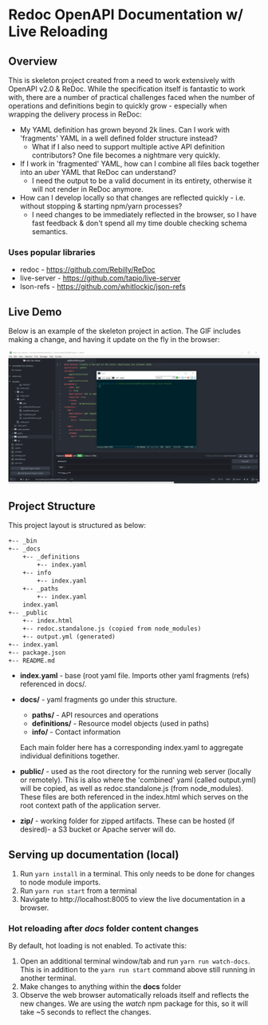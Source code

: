 # Redoc OpenAPI Documentation w/ Live Reloading

## Overview

This is skeleton project created from a need to work extensively with OpenAPI v2.0 & ReDoc. While the specification itself is fantastic to work with, there are a number of practical challenges faced when the number of operations and definitions begin to quickly grow - especially when wrapping the delivery process in ReDoc:

* My YAML definition has grown beyond 2k lines. Can I work with 'fragments' YAML in a well defined folder structure instead?
  * What if I also need to support multiple active API definition contributors? One file becomes a nightmare very quickly.
* If I work in 'fragmented' YAML, how can I combine all files back together into an *uber* YAML that ReDoc can understand?
  * I need the output to be a valid document in its entirety, otherwise it will not render in ReDoc anymore.
* How can I develop locally so that changes are reflected quickly - i.e. without stopping & starting npm/yarn processes?
  * I need changes to be immediately reflected in the browser, so I have fast feedback & don't spend all my time double checking schema semantics.

### Uses popular libraries ###

* redoc - https://github.com/Rebilly/ReDoc
* live-server - https://github.com/tapio/live-server
* lson-refs - https://github.com/whitlockjc/json-refs

## Live Demo ##

Below is an example of the skeleton project in action. The GIF includes making a change, and having it update on the fly in the browser:

![Alt text](/screenshots/demo.gif?raw=true "Redoc Live Reload Example")

## Project Structure
This project layout is structured as below:

```
+-- _bin
+-- _docs
    +-- _definitions
        +-- index.yaml
    +-- info
        +-- index.yaml
    +-- _paths
        +-- index.yaml
    index.yaml
+-- _public
    +-- index.html
    +-- redoc.standalone.js (copied from node_modules)
    +-- output.yml (generated)
+-- index.yaml
+-- package.json
+-- README.md
```

* **index.yaml** - base (root yaml file. Imports other yaml fragments (refs) referenced in docs/.
* **docs/** - yaml fragments go under this structure.
  * **paths/** - API resources and operations
  * **definitions/** - Resource model objects (used in paths)
  * **info/** - Contact information

  Each main folder here has a corresponding index.yaml to aggregate individual definitions together.

* **public/** - used as the root directory for the running web server (locally or remotely). This is also where the 'combined' yaml (called output.yml) will be copied, as well as redoc.standalone.js (from node_modules). These files are both referenced in the index.html which serves on the root context path of the application server.
* **zip/** - working folder for zipped artifacts. These can be hosted (if desired)- a S3 bucket or Apache server will do.

## Serving up documentation (local)

1. Run `yarn install` in a terminal. This only needs to be done for changes to node module imports.
2. Run `yarn run start` from a terminal
3. Navigate to http://localhost:8005 to view the live documentation in a browser.

### Hot reloading after *docs* folder content changes

By default, hot loading is not enabled. To activate this:

1. Open an additional terminal window/tab and run `yarn run watch-docs`. This is in addition to the `yarn run start` command above still running in another terminal.
2. Make changes to anything within the **docs** folder
3. Observe the web browser automatically reloads itself and reflects the new changes. We are using the *watch* npm package for this, so it will take ~5 seconds to reflect the changes.
